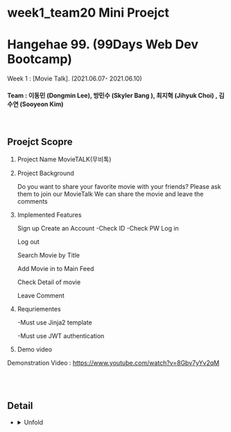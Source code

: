  # week1_team20 Mini Proejct

# Hangehae 99. (99Days Web Dev Bootcamp) 

  Week 1 :  [Movie Talk].  (2021.06.07- 2021.06.10)
#### Team : 이동민 (Dongmin Lee),   방민수 (Skyler Bang ), 최지혁 (Jihyuk Choi) , 김수연 (Sooyeon Kim)

<br>
 

## Proejct Scopre

 1. Project Name 
     MovieTALK(무비톡)

 2. Project Background

     Do you want to share your favorite movie with your friends? 
     Please ask them to join our MovieTalk 
     We can share the movie and leave the comments 

3. Implemented Features 

    Sign up
      Create an Account
         -Check ID
         -Check PW 
      Log in

      Log out 

      Search Movie by Title

      Add Movie in to Main Feed

      Check Detail of movie 

      Leave Comment 
 
 
4. Requriementes 

   -Must use Jinja2 template 
   
   -Must use JWT authentication

5. Demo video

 Demonstration Video : https://www.youtube.com/watch?v=8Gbv7yYv2qM
 
 
 
  </details>
  <br
    
  </summary>
    <br>

## Detail
* <details>
  <summary>
   Unfold
  </summary>
    <br>

    Result Pictures
    ![](pic/login.png) 
    Login Page 
    <br>
    ![](pic/main.png)  
     Main Page  with dummy DB 
     <br>
    ![](pic/main2.png)  
      Main Page  with actual DB if the movie is added from the serach page
     <br>
    ![](pic/search.png)  
       Search page.  serach the movie from Naver Movie and can add to the main page
     <br>
    ![](pic/singup.png)  
        Singup page
     <br>
 
    * ## Frontend
    * <details>
        <summary>디자인</summary>
        <br>
       
        ![](img/design4.jpg)    
        초안 2   
        <br>
        ![](img/design5.png)   
        초안 1 발전   
        
        </details>
        <br>

  </details>
  <br>
  
  
